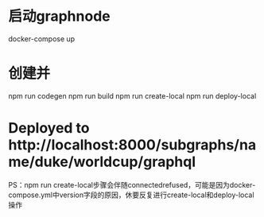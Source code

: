 # 启动graphnode
docker-compose up

# 创建并
npm run codegen
npm run build
npm run create-local
npm run deploy-local

# Deployed to http://localhost:8000/subgraphs/name/duke/worldcup/graphql


PS：npm run create-local步骤会伴随connectedrefused，可能是因为docker-compose.yml中version字段的原因，休要反复进行create-local和deploy-local操作